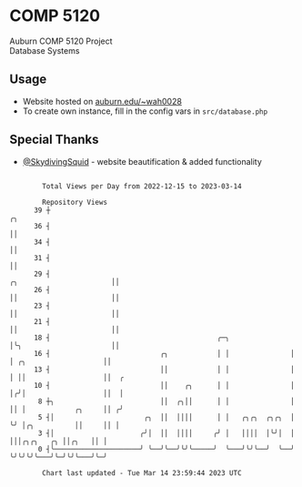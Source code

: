 # COMP 5120
Auburn COMP 5120 Project  
Database Systems

## Usage
- Website hosted on [auburn.edu/~wah0028](https://webhome.auburn.edu/~wah0028/)
- To create own instance, fill in the config vars in `src/database.php`

## Special Thanks
- [@SkydivingSquid](https://github.com/SkydivingSquid) - website beautification & added functionality

```

        Total Views per Day from 2022-12-15 to 2023-03-14

        Repository Views
      39 ┼                                                                                    ╭╮
      36 ┤                                                                                    ││
      34 ┤                                                                                    ││
      31 ┤                                                                                    ││
      29 ┤                                                           ╭╮                       ││
      26 ┤                                                           ││                       ││
      23 ┤                                                           ││                       ││
      21 ┤                                                           ││                       ││
      18 ┤                                         ╭─╮               │╰╮                      ││
      16 ┤                           ╭╮            │ │               │ │ ╭╮                   ││
      13 ┤                           ││            │ │               │ │ ││                   ││  ╭
      10 ┤                           ││    ╭╮      │ │               │ │╭╯│                   ││  │
       8 ┼╮                          ││  ╭╮││      │ │               │ ││ │            ╭╮     ││ ╭╯
       5 ┤│                      ╭╮  ││  ││││      │ │   ╭╮╭╮  ╭╮╭╮  │ ╰╯ │╭╮          ││     ││ │
       3 ┤│                     ╭╯│  ││  ││││     ╭╯ │   ││││  │╰╯│  │    │││╭╮╭╮   ╭╮ ││╭╮   ││ │
       0 ┤╰─────────────────────╯ ╰──╯╰──╯╰╯╰─────╯  ╰───╯╰╯╰──╯  ╰──╯    ╰╯╰╯╰╯╰───╯╰─╯╰╯╰───╯╰─╯

        Chart last updated - Tue Mar 14 23:59:44 2023 UTC
        
```
